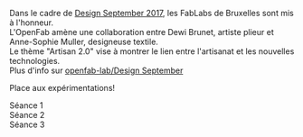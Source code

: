 Dans le cadre de [Design September 2017](http://www.designseptember.be/), les FabLabs de Bruxelles sont mis à l'honneur.  
L'OpenFab amène une collaboration entre Dewi Brunet, artiste plieur et Anne-Sophie Muller, designeuse textile.  
Le thème "Artisan 2.0" vise à montrer le lien entre l'artisanat et les nouvelles technologies.     
Plus d'info sur [openfab-lab/Design September](https://github.com/openfab-lab/openfab/blob/master/_event/Design%20September.md)

Place aux expérimentations!

Séance 1  
Séance 2  
Séance 3  

